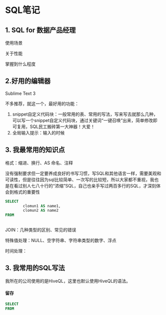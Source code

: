 # SQL笔记



## 1. SQL for 数据产品经理

使用场景 

关于性能

掌握到什么程度



## 2.好用的编辑器

Sublime Text 3

不多推荐，就这一个，最好用的功能：

1. snippet自定义代码块：一般常用的表、常用的写法，写来写去就那么几种，可以写一个snippet自定义代码块，通过关键词“一键召唤”出来，简单修改即可复用，SQL民工搬砖第一大神器！大爱！
2. 全局输入提示：输入的时候



## 3. 我最常用的知识点

格式：缩进、换行、AS 命名、注释

没有强制要求但一定要养成良好的书写习惯，写SQL和其他语言一样，需要美观和可读性，但是往往因为sql比较简单、一次写的比较短，所以大家都不重视，我也是在看过别人七八十行的“浓缩”SQL，自己也亲手写过两百多行的SQL，才深刻体会到格式的重要性

```sql
SELECT 
		clomun1 AS name1,
		clomun2 AS name2
FROM 
		

```



JOIN：几种类型的区别、常见的错误

特殊值处理：NULL、空字符串、字符串类型的数字、浮点

时间处理：





## 3. 我常用的SQL写法

我所在的公司使用的是HiveQL，这里也默认使用HiveQL的语法。

#### 留存

```sql
SELECT 
FROM 

```









